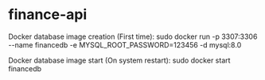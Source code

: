 # finance-api

Docker database image creation (First time):
sudo docker run -p 3307:3306 --name financedb -e MYSQL_ROOT_PASSWORD=123456 -d mysql:8.0

Docker database image start (On system restart):
sudo docker start financedb